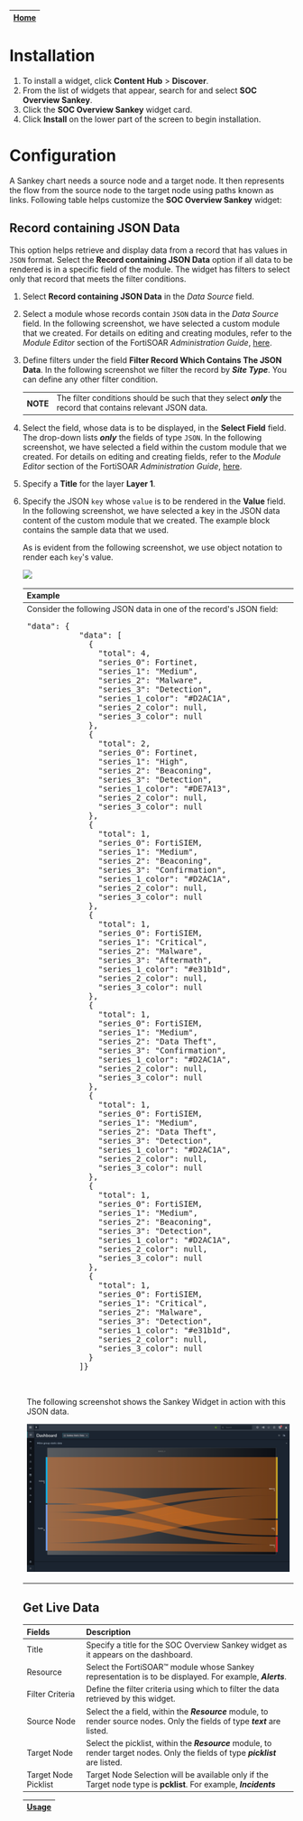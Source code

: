 | [Home](../README.md) |
| -------------------- |

# Installation

1. To install a widget, click **Content Hub** > **Discover**.
2. From the list of widgets that appear, search for and select **SOC Overview Sankey**.
3. Click the **SOC Overview Sankey** widget card.
4. Click **Install** on the lower part of the screen to begin installation.

# Configuration

A Sankey chart needs a source node and a target node. It then represents the flow from the source node to the target node using paths known as links. Following table helps customize the **SOC Overview Sankey** widget:

## Record containing JSON Data

This option helps retrieve and display data from a record that has values in `JSON` format. Select the **Record containing JSON Data** option if all data to be rendered is in a specific field of the module. The widget has filters to select only that record that meets the filter conditions.

1. Select **Record containing JSON Data** in the *Data Source* field.

2. Select a module whose records contain `JSON` data in the *Data Source* field. In the following screenshot, we have selected a custom module that we created. For details on editing and creating modules, refer to the *Module Editor* section of the FortiSOAR *Administration Guide*, [here](https://docs.fortinet.com/document/fortisoar/7.4.1/administration-guide/97786/application-editor#Module_Editor).


3. Define filters under the field **Filter Record Which Contains The JSON Data**. In the following screenshot we filter the record by **_Site Type_**. You can define any other filter condition.

    <table>
        <tr>
            <th>NOTE</th>
            <td>The filter conditions should be such that they select <strong><em>only</em></strong> the record that contains relevant JSON data.</td>
        </tr>
    </table>


4. Select the field, whose data is to be displayed, in the **Select Field** field. The drop-down lists **_only_** the fields of type `JSON`. In the following screenshot, we have selected a field within the custom module that we created. For details on editing and creating fields, refer to the *Module Editor* section of the FortiSOAR *Administration Guide*, [here](https://docs.fortinet.com/document/fortisoar/7.4.1/administration-guide/97786/application-editor#Module_Editor).


5. Specify a **Title** for the layer **Layer 1**.

6. Specify the JSON `key` whose `value` is to be rendered in the **Value** field. In the following screenshot, we have selected a key in the JSON data content of the custom module that we created. The example block contains the sample data that we used.

    As is evident from the following screenshot, we use object notation to render each `key`'s value.

    ![](./res/funnel-edit-json-data-select-key.png)

    <table>
        <thead>
            <th>Example</th>
        </thead>
        <tbody>
            <td>Consider the following JSON data in one of the record's JSON field:
                <pre>"data": {
              "data": [
                {
                  "total": 4,
                  "series_0": Fortinet,
                  "series_1": "Medium",
                  "series_2": "Malware",
                  "series_3": "Detection",
                  "series_1_color": "#D2AC1A",
                  "series_2_color": null,
                  "series_3_color": null
                },
                {
                  "total": 2,
                  "series_0": Fortinet,
                  "series_1": "High",
                  "series_2": "Beaconing",
                  "series_3": "Detection",
                  "series_1_color": "#DE7A13",
                  "series_2_color": null,
                  "series_3_color": null
                },
                {
                  "total": 1,
                  "series_0": FortiSIEM,
                  "series_1": "Medium",
                  "series_2": "Beaconing",
                  "series_3": "Confirmation",
                  "series_1_color": "#D2AC1A",
                  "series_2_color": null,
                  "series_3_color": null
                },
                {
                  "total": 1,
                  "series_0": FortiSIEM,
                  "series_1": "Critical",
                  "series_2": "Malware",
                  "series_3": "Aftermath",
                  "series_1_color": "#e31b1d",
                  "series_2_color": null,
                  "series_3_color": null
                },
                {
                  "total": 1,
                  "series_0": FortiSIEM,
                  "series_1": "Medium",
                  "series_2": "Data Theft",
                  "series_3": "Confirmation",
                  "series_1_color": "#D2AC1A",
                  "series_2_color": null,
                  "series_3_color": null
                },
                {
                  "total": 1,
                  "series_0": FortiSIEM,
                  "series_1": "Medium",
                  "series_2": "Data Theft",
                  "series_3": "Detection",
                  "series_1_color": "#D2AC1A",
                  "series_2_color": null,
                  "series_3_color": null
                },
                {
                  "total": 1,
                  "series_0": FortiSIEM,
                  "series_1": "Medium",
                  "series_2": "Beaconing",
                  "series_3": "Detection",
                  "series_1_color": "#D2AC1A",
                  "series_2_color": null,
                  "series_3_color": null
                },
                {
                  "total": 1,
                  "series_0": FortiSIEM,
                  "series_1": "Critical",
                  "series_2": "Malware",
                  "series_3": "Detection",
                  "series_1_color": "#e31b1d",
                  "series_2_color": null,
                  "series_3_color": null
                }
              ]}
</pre>
                <p>The following screenshot shows the Sankey Widget in action with this JSON data.</p>
                <p><img src="./res/sankey-chart-static-data-view.png" alt="Sankey Widget"></p>
            </td>
        </tbody>
    </table>

## Get Live Data

| Fields                | Description                                                                                                                                    |
|-----------------------|------------------------------------------------------------------------------------------------------------------------------------------------|
| Title                 | Specify a title for the SOC Overview Sankey widget as it appears on the dashboard.                                                             |
| Resource              | Select the FortiSOAR&trade; module whose Sankey representation is to be displayed. For example, **_Alerts_**.                                  |
| Filter Criteria       | Define the filter criteria using which to filter the data retrieved by this widget.                                                            |
| Source Node          | Select the a field, within the **_Resource_** module, to render source nodes. Only the fields of type **_text_** are listed.                   |
| Target Node          | Select the picklist, within the **_Resource_** module, to render target nodes. Only the fields of type **_picklist_** are listed.              |
| Target Node Picklist | Target Node Selection will be available only if the Target node type is **pcklist**. For example, **_Incidents_** |


| [Usage](./usage.md) |
| ------------------- |
